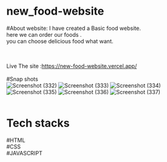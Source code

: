 ﻿# new_food-website
 
 #About website:
     I have created a Basic food website. </br>
     here we can order our foods .  </br>
     you can choose delicious food what want. </br><br/></br>
     
 Live The site :https://new-food-website.vercel.app/ </br></br>
 #Snap shots<br/>
![Screenshot (332)](https://user-images.githubusercontent.com/70562454/191043174-c451f52d-4481-4c10-ae45-cd51ed4ca58c.png)
![Screenshot (333)](https://user-images.githubusercontent.com/70562454/191043182-e384f787-6332-4621-9671-19638d53d23f.png)
![Screenshot (334)](https://user-images.githubusercontent.com/70562454/191043188-72246257-51d4-4de8-b217-eedfa38d1c99.png)
![Screenshot (335)](https://user-images.githubusercontent.com/70562454/191043196-8ca9d091-0944-4fef-bb3f-75fe6c711afe.png)
![Screenshot (336)](https://user-images.githubusercontent.com/70562454/191043207-f44ea55b-3cf0-413f-9d6f-aa5503cf24b5.png)
![Screenshot (337)](https://user-images.githubusercontent.com/70562454/191043213-5bd0e9ff-207d-4ba5-bdbd-5d7cf404d7d3.png)<br/><br/>
<h1>Tech stacks</h1>
#HTML<br/>
#CSS<br/>
#JAVASCRIPT<br/>
